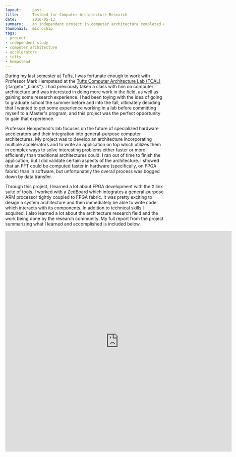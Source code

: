 ```yaml
---
layout:     post
title:      Testbed for Computer Architecture Research
date:       2016-05-13
summary:    An independent project in computer architecture completed during my last semester at Tufts.
thumbnail:  microchip
tags:
- project
- independent study
- computer architecture
- accelerators
- tufts
- hempstead
---
```


During my last semester at Tufts, I was fortunate enough to work with Professor Mark Hempstead at the [Tufts Computer Architecture Lab (TCAL)](https://sites.tufts.edu/tcal/){:target="_blank"}. I had previously taken a class with him on computer architecture and was interested in doing more work in the field, as well as gaining some research experience. I had been toying with the idea of going to graduate school the summer before and into the fall, ultimately deciding that I wanted to get some experience working in a lab before committing myself to
a Master's program, and this project was the perfect opportunity to gain that experience.

Professor Hempstead's lab focuses on the future of specialized hardware accelerators and their integration into general-purpose computer architectures. My project was to develop an architecture incorporating multiple accelerators and to write an application on top which utilizes them in complex ways to solve interesting problems either faster or more efficiently than traditional architectures could. I ran out of time to finish the application, but I did validate certain
aspects of the architecture. I showed that an FFT could be computed faster in hardware (specifically, on FPGA fabric) than in software, but unfortunately the overall process was bogged down by data transfer.

Through this project, I learned a lot about FPGA development with the Xilinx suite of tools. I worked with a ZedBoard which integrates a general-purpose ARM processor tightly coupled to FPGA fabric. It was pretty exciting to design a system architecture and then immediately be able to write code which interacts with its components. In addition to technical skills I acquired, I also learned a lot about the architecture research field and the work being done by the research
community. My full report from the project summarizing what I learned and accomplished is included below.

<iframe src="https://docs.google.com/gview?url=https://rileywood.me/assets/pdf/independent-study-report.pdf&embedded=true" style="width:718px; height:700px;" frameborder="0"></iframe>

